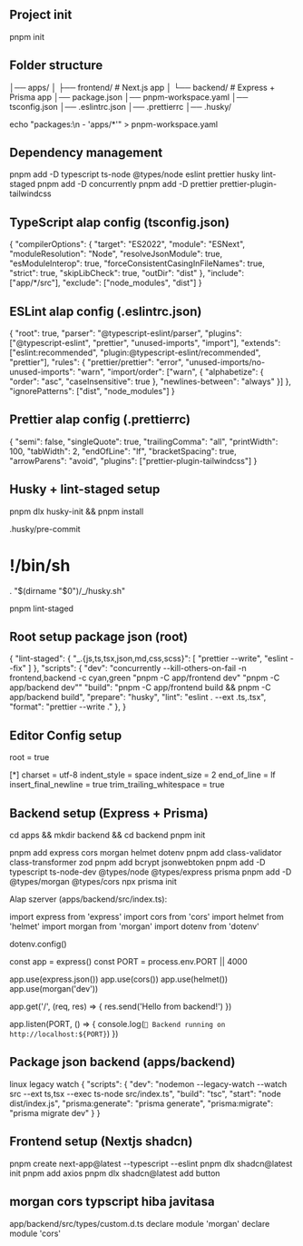 ## Project init

pnpm init

## Folder structure

│── apps/
│ ├── frontend/ # Next.js app
│ └── backend/ # Express + Prisma app
│── package.json
│── pnpm-workspace.yaml
│── tsconfig.json
│── .eslintrc.json
│── .prettierrc
│── .husky/

echo "packages:\n - 'apps/\*'" > pnpm-workspace.yaml

## Dependency management

pnpm add -D typescript ts-node @types/node eslint prettier husky lint-staged
pnpm add -D concurrently
pnpm add -D prettier prettier-plugin-tailwindcss

## TypeScript alap config (tsconfig.json)

{
"compilerOptions": {
"target": "ES2022",
"module": "ESNext",
"moduleResolution": "Node",
"resolveJsonModule": true,
"esModuleInterop": true,
"forceConsistentCasingInFileNames": true,
"strict": true,
"skipLibCheck": true,
"outDir": "dist"
},
"include": ["app/*/src"],
"exclude": ["node_modules", "dist"]
}

## ESLint alap config (.eslintrc.json)

{
"root": true,
"parser": "@typescript-eslint/parser",
"plugins": ["@typescript-eslint", "prettier", "unused-imports", "import"],
"extends": ["eslint:recommended", "plugin:@typescript-eslint/recommended", "prettier"],
"rules": {
"prettier/prettier": "error",
"unused-imports/no-unused-imports": "warn",
"import/order": ["warn", { "alphabetize": { "order": "asc", "caseInsensitive": true }, "newlines-between": "always" }]
},
"ignorePatterns": ["dist", "node_modules"]
}

## Prettier alap config (.prettierrc)

{
"semi": false,
"singleQuote": true,
"trailingComma": "all",
"printWidth": 100,
"tabWidth": 2,
"endOfLine": "lf",
"bracketSpacing": true,
"arrowParens": "avoid",
"plugins": ["prettier-plugin-tailwindcss"]
}

## Husky + lint-staged setup

pnpm dlx husky-init && pnpm install

.husky/pre-commit

# !/bin/sh

. "$(dirname "$0")/\_/husky.sh"

pnpm lint-staged

## Root setup package json (root)

{
"lint-staged": {
"\_.{js,ts,tsx,json,md,css,scss}": [
"prettier --write",
"eslint --fix"
]
},
"scripts": {
"dev": "concurrently --kill-others-on-fail -n frontend,backend -c cyan,green \"pnpm -C app/frontend dev\" \"pnpm -C app/backend dev\""
"build": "pnpm -C app/frontend build && pnpm -C app/backend build",
"prepare": "husky",
"lint": "eslint . --ext .ts,.tsx",
"format": "prettier --write ."
},
}

## Editor Config setup

root = true

[*]
charset = utf-8
indent_style = space
indent_size = 2
end_of_line = lf
insert_final_newline = true
trim_trailing_whitespace = true

## Backend setup (Express + Prisma)

cd apps && mkdir backend && cd backend
pnpm init

pnpm add express cors morgan helmet dotenv
pnpm add class-validator class-transformer zod
pnpm add bcrypt jsonwebtoken
pnpm add -D typescript ts-node-dev @types/node @types/express prisma
pnpm add -D @types/morgan @types/cors
npx prisma init

Alap szerver (apps/backend/src/index.ts):

import express from 'express'
import cors from 'cors'
import helmet from 'helmet'
import morgan from 'morgan'
import dotenv from 'dotenv'

dotenv.config()

const app = express()
const PORT = process.env.PORT || 4000

app.use(express.json())
app.use(cors())
app.use(helmet())
app.use(morgan('dev'))

app.get('/', (req, res) => {
res.send('Hello from backend!')
})

app.listen(PORT, () => {
console.log(`🚀 Backend running on http://localhost:${PORT}`)
})

## Package json backend (apps/backend)

linux legacy watch
{
"scripts": {
"dev": "nodemon --legacy-watch --watch src --ext ts,tsx --exec ts-node src/index.ts",
"build": "tsc",
"start": "node dist/index.js",
"prisma:generate": "prisma generate",
"prisma:migrate": "prisma migrate dev"
}
}

## Frontend setup (Nextjs shadcn)

pnpm create next-app@latest --typescript --eslint
pnpm dlx shadcn@latest init
pnpm add axios
pnpm dlx shadcn@latest add button

## morgan cors typscript hiba javitasa

app/backend/src/types/custom.d.ts
declare module 'morgan'
declare module 'cors'
